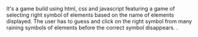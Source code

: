It's a game build using html, css and javascript featuring a game of selecting right symbol of elements based on the name of elements displayed.
The user has to guess and click on the right symbol from many raining symbols of elements before the correct symbol disappears.
.
